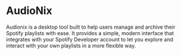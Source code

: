 # AudioNix
Audionix is a desktop tool built to help users manage and archive their Spotify playlists with ease.  It provides a simple, modern interface that integrates with your Spotify Developer account to let you explore and interact with your own playlists in a more flexible way.

